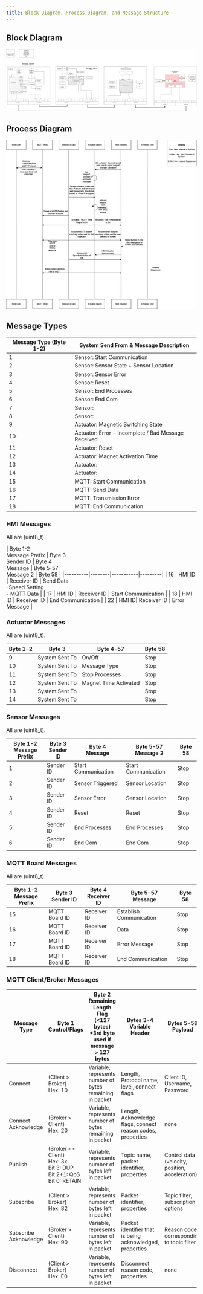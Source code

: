 ```yaml
---
title: Block Diagram, Process Diagram, and Message Structure
---
```


## Block Diagram

![Block Diagram](https://github.com/ASU-EGR314-2025-S-310/ASU-EGR314-2025-S-310.github.io/blob/main/assets/Team310BlockDiagram.png?raw=true)

## Process Diagram

![Process Diagram](https://github.com/ASU-EGR314-2025-S-310/ASU-EGR314-2025-S-310.github.io/blob/main/assets/SequenceDiagram.png?raw=true)

## Message Types

| Message Type (Byte 1-2) | System Send From & Message Description |
|-------------------------|--------------------------------------|
| 1  | Sensor: Start Communication |
| 2  | Sensor: Sensor State + Sensor Location |
| 3  | Sensor: Sensor Error |
| 4  | Sensor: Reset |
| 5  | Sensor: End Processes |
| 6  | Sensor: End Com |
| 7  | Sensor:  |
| 8  | Sensor:  |
| 9  | Actuator: Magnetic Switching State |
| 10 | Actuator: Error - Incomplete / Bad Message Received |
| 11 | Actuator: Reset |
| 12 | Actuator: Magnet Activation Time |
| 13 | Actuator:  |
| 14 | Actuator:  |
| 15 | MQTT: Start Communication |
| 16 | MQTT: Send Data |
| 17 | MQTT: Transmission Error |
| 18 | MQTT: End Communication |

### HMI Messages

All are (uint8_t).

| Byte 1-2 <br> Message Prefix | Byte 3 <br> Sender ID | Byte 4 <br> Message | Byte 5-57 <br> Message 2  | Byte 58 |
|----------|--------|-----------|---------|
| 16 | HMI ID | Receiver ID | Send Data <br> -Speed Setting <br> - MQTT Data |
| 17 | HMI ID | Receiver ID | Start Communication |
| 18 | HMI ID | Receiver ID | End Communication |
| 22 | HMI ID| Receiver ID  | Error Message |


### Actuator Messages

All are (uint8_t).

| Byte 1-2 | Byte 3 | Byte 4-57 | Byte 58 |
|----------|--------|-----------|---------|
| 9  | System Sent To | On/Off | Stop |
| 10 | System Sent To | Message Type | Stop |
| 11 | System Sent To | Stop Processes | Stop |
| 12 | System Sent To | Magnet Time Activated | Stop |
| 13 | System Sent To |  | Stop |
| 14 | System Sent To |  | Stop |

### Sensor Messages

All are (uint8_t).

| Byte 1-2 <br> Message Prefix | Byte 3 <br> Sender ID | Byte 4 <br> Message | Byte 5-57 <br> Message 2  | Byte 58 |
|----------|---------------|--------|-----------|--------|
| 1  | Sender ID | Start Communication | Start Communication | Stop |
| 2  | Sender ID | Sensor Triggered | Sensor Location | Stop |
| 3  | Sender ID | Sensor Error | Sensor Location | Stop |
| 4  | Sender ID | Reset | Reset | Stop |
| 5  | Sender ID | End Processes | End Processes | Stop |
| 6  | Sender ID | End Com | End Com | Stop |

### MQTT Board Messages

All are (uint8_t).

| Byte 1-2 <br> Message Prefix | Byte 3 <br> Sender ID | Byte 4 <br> Receiver ID | Byte 5-57 <br> Message | Byte 58 |
|----------|---------------|--------|-----------|--------|
| 15 | MQTT Board ID | Receiver ID | Establish Communication | Stop |
| 16 | MQTT Board ID | Receiver ID | Data | Stop |
| 17 | MQTT Board ID | Receiver ID | Error Message | Stop |
| 18 | MQTT Board ID | Receiver ID | End Communication | Stop |

### MQTT Client/Broker Messages

| Message Type | Byte 1 <br> Control/Flags | Byte 2 <br> Remaining Length Flag (<127 bytes) <br> *3rd byte used if message > 127 bytes | Bytes 3-4 <br> Variable Header | Bytes 5-58 <br> Payload |
|-------------|--------|--------------|--------|-------------------|
| Connect | (Client > Broker) <br> Hex: 10 | Variable, represents number of bytes remaining in packet | Length, Protocol name, level, connect flags | Client ID, Username, Password |
| Connect Acknowledge  | (Broker > Client) <br> Hex: 20 | Variable, represents number of bytes remaining in packet | Length, Acknowledge flags, connect reason codes, properties | none |
| Publish  | (Broker <> Client) <br> Hex: 3x <br> Bit 3: DUP <br> Bit 2+1: QoS <br> Bit 0: RETAIN|  Variable, represents number of bytes left in packet | Topic name, packet identifier, properties | Control data (velocity, position, acceleration) |
| Subscribe  | (Client > Broker) <br> Hex: 82 | Variable, represents number of bytes left in packet | Packet identifier, properties | Topic filter, subscription options |
| Subscribe Acknowledge  | (Broker > Client) <br> Hex: 90 | Variable, represents number of bytes left in packet | Packet identifier that is being acknowledged, properties | Reason code corresponding to topic filter |
| Disconnect  | (Client > Broker) <br> Hex: E0 | Variable, represents number of bytes left in packet | Disconnect reason code, properties | none |
